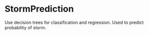 # StormPrediction
Use decision trees for classification and regression. Used to predict probability of storm.
